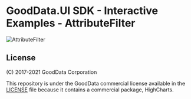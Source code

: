 # GoodData.UI SDK - Interactive Examples - AttributeFilter

![AttributeFilter](/assets/example-localhost-attributefilter.png)

## License

(C) 2017-2021 GoodData Corporation

This repository is under the GoodData commercial license available in the [LICENSE](LICENSE) file because it contains a commercial package, HighCharts.
